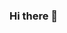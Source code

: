 ### Hi there 👋

<!--
**JhonAbner/JhonAbner** is a ✨ _special_ ✨ repository because its `README.md` (this file) appears on your GitHub profile.

- 🔭 I’m don,t currently working
- 🌱 I'm starting now in the area of programming 
- 😄 Pronoums: ele/dele
<div>
<a href="https://github.com/JhonAbner">
<img height="180em" src="https://github-readme-stats.vercel.app/api/top-langs/?username=IanMRS&layout=compact&langs_count=7&theme=algolia"/>
<img height="180em" src="https://github-readme-stats.vercel.app/api?username=IanMRS&show_icons=true&theme=algolia&include_all_commits=true&count_private=false"/>
</div>
